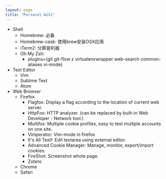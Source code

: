 ```yaml
---
layout: page
title: "Personal Wiki"
---
```


* Shell
    * Homebrew: 必备
    * Homebrew-cask: 使用brew安装OSX应用
    * iTerm2: 分屏是利器
    * Oh My Zsh:
        * plugins=(git git-flow z virtualenvwrapper web-search common-aliases vi-mode)
* Text Editor
    * Vim
    * Sublime Text
    * Atom
* Web Browser
    * Firefox
        * Flagfox: Display a flag according to the location of current web server.
        * HttpFox: HTTP analyzer. (can be replaced by built-in Web Developer - Network tool.)
        * Multifox: Multiple cookie profiles, easy to test multiple accounts on one site.
        * Vimperator: Vim-mode in firefox
        * It's All Text!: Edit textarea using external editor.
        * Advanced Cookie Manager: Manage, monitor, export/import cookies.
        * FireShot: Screenshot whole page.
        * Zotero
    * Chrome
    * Safari
